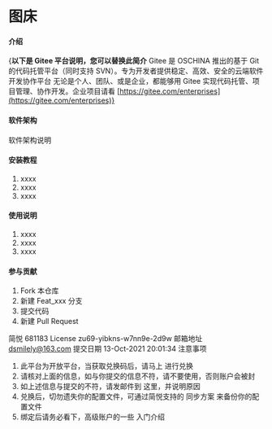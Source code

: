 # 图床

#### 介绍
{**以下是 Gitee 平台说明，您可以替换此简介**
Gitee 是 OSCHINA 推出的基于 Git 的代码托管平台（同时支持 SVN）。专为开发者提供稳定、高效、安全的云端软件开发协作平台
无论是个人、团队、或是企业，都能够用 Gitee 实现代码托管、项目管理、协作开发。企业项目请看 [https://gitee.com/enterprises](https://gitee.com/enterprises)}

#### 软件架构
软件架构说明


#### 安装教程

1.  xxxx
2.  xxxx
3.  xxxx

#### 使用说明

1.  xxxx
2.  xxxx
3.  xxxx

#### 参与贡献

1.  Fork 本仓库
2.  新建 Feat_xxx 分支
3.  提交代码
4.  新建 Pull Request


简悦
681183
License	zu69-yibkns-w7nn9e-2d9w
邮箱地址	dsmilely@163.com
提交日期	13-Oct-2021 20:01:34
注意事项	
1. 此平台为开放平台，当获取兑换码后，请马上 进行兑换
2. 请核对上面的信息，如与你提交的信息不符，请不要使用，否则账户会被封
3. 如上述信息与提交的不符，请发邮件到 这里，并说明原因
4. 兑换后，切勿遗失你的配置文件，可通过简悦支持的 同步方案 来备份你的配置文件
5. 绑定后请务必看下，高级账户的一些 入门介绍
